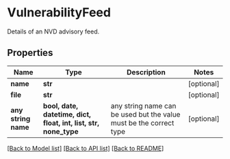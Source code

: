 # VulnerabilityFeed

Details of an NVD advisory feed.

## Properties
Name | Type | Description | Notes
------------ | ------------- | ------------- | -------------
**name** | **str** |  | [optional] 
**file** | **str** |  | [optional] 
**any string name** | **bool, date, datetime, dict, float, int, list, str, none_type** | any string name can be used but the value must be the correct type | [optional]

[[Back to Model list]](../README.md#documentation-for-models) [[Back to API list]](../README.md#documentation-for-api-endpoints) [[Back to README]](../README.md)


